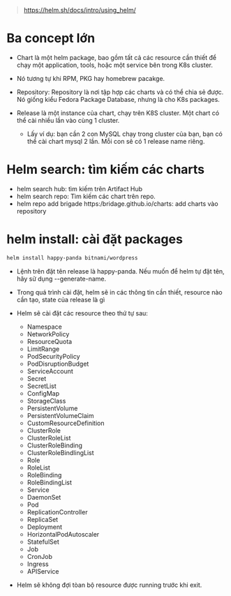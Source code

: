 > https://helm.sh/docs/intro/using_helm/

# Ba concept lớn
- Chart là một helm package, bao gồm tất cả các resource cần thiết để chạy một application, tools, hoặc một service bên trong K8s cluster.
- Nó tương tự khi RPM, PKG hay homebrew pacakge.

- Repository: Repository là nơi tập hợp các charts và có thể chia sẻ được. Nó giống kiểu Fedora Package Database, nhưng là cho K8s packages.

- Release là một instance của chart, chạy trên K8S cluster. Một chart có thể cài nhiều lần vào cùng 1 cluster.
  - Lấy ví dụ: bạn cần 2 con MySQL chạy trong cluster của bạn, bạn có thể cài chart mysql 2 lần. Mỗi con sẽ có 1 release name riêng.

# Helm search: tìm kiếm các charts

- helm search hub: tìm kiếm trên Artifact Hub
- helm search repo: Tìm kiếm các chart trên repo.
- helm repo add brigade https:/bridage.github.io/charts: add charts vào repository

# helm install: cài đặt packages
```bash
helm install happy-panda bitnami/wordpress
```
- Lệnh trên đặt tên release là happy-panda. Nếu muốn để helm tự đặt tên, hãy sử dụng --generate-name.

- Trong quá trình cài đặt, helm sẽ in các thông tin cần thiết, resource nào cần tạo, state của release là gì
- Helm sẽ cài đặt các resource theo thứ tự sau:
  - Namespace
  - NetworkPolicy
  - ResourceQuota
  - LimitRange
  - PodSecurityPolicy
  - PodDisruptionBudget
  - ServiceAccount
  - Secret
  - SecretList
  - ConfigMap
  - StorageClass
  - PersistentVolume
  - PersistentVolumeClaim
  - CustomResourceDefinition
  - ClusterRole
  - ClusterRoleList
  - ClusterRoleBinding
  - ClusterRoleBindlingList
  - Role
  - RoleList
  - RoleBinding
  - RoleBindingList
  - Service
  - DaemonSet
  - Pod
  - ReplicationController
  - ReplicaSet
  - Deployment
  - HorizontalPodAutoscaler
  - StatefulSet
  - Job
  - CronJob
  - Ingress
  - APIService

- Helm sẽ không đợi tòan bộ resource được running trước khi exit.